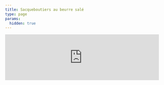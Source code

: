 ```yaml
---
title: Sacqueboutiers au beurre salé
type: page
params:
  hidden: true
---
```


<iframe id="iframe_assoconnect" src="https://ac.musik-europa-breizh.fr/collect/description/411372-q-les-sacqueboutiers-au-beurre-sale-locmiquelic?iframe=1" width="100%" style="overflow: hidden; border: 0; max-height: none;" scrolling="no" onload="window.location.href='#iframe_assoconnect'"></iframe><script>window.addEventListener("message", function(event) {if(event.data.action === "iframe.height" && event.origin === "https://ac.musik-europa-breizh.fr"){document.getElementById("iframe_assoconnect").height = event.data.height;}});</script><style>#iframe_assoconnect{border: 0}</style>
